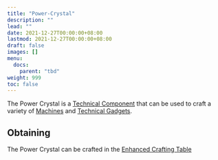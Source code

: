 ```yaml
---
title: "Power-Crystal"
description: ""
lead: ""
date: 2021-12-27T00:00:00+08:00
lastmod: 2021-12-27T00:00:00+08:00
draft: false
images: []
menu: 
  docs:
    parent: "tbd"
weight: 999
toc: false
---
```


The Power Crystal is a [Technical Component](https://github.com/Slimefun/Slimefun4/wiki/Technical-Components) that can be used to craft a variety of [Machines](https://github.com/Slimefun/Slimefun4/wiki/Electric-Machines) and [Technical Gadgets](https://github.com/Slimefun/Slimefun4/wiki/Technical-Gadgets).

## Obtaining

The Power Crystal can be crafted in the [Enhanced Crafting Table](https://github.com/Slimefun/Slimefun4/wiki/Enhanced-Crafting-Table)
